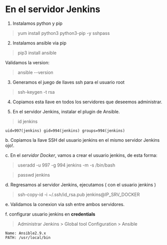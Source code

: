 En el servidor Jenkins
=====================

1. Instalamos python y pip

> yum install python3 python3-pip -y sshpass

2. Instalamos ansible via pip

> pip3 install ansible

Validamos la version:

> ansible --version

3. Generamos el juego de llaves ssh para el usuario root

> ssh-keygen -t rsa

4. Copiamos esta llave en todos los servidores que deseemos administrar.

5. En el servidor Jenkins, instalar el plugin de Ansible.

> id jenkins
```
uid=997(jenkins) gid=994(jenkins) groups=994(jenkins)
```

b. Copiamos la llave SSH del usuario jenkins en el mismo servidor Jenkins ojo!.

c. En el *servidor Docker*, vamos a crear el usuario jenkins, de esta forma:

> useradd -u 997 -g 994 jenkins -m -s /bin/bash

> passwd jenkins

d. Regresamos al servidor Jenkins, ejecutamos ( con el usuario jenkins )

> ssh-copy-id -i ~/.ssh/id_rsa.pub jenkins@IP_SRV_DOCKER

e. Validamos la conexion via ssh entre ambos servidores.

f. configurar usuario jenkins en **credentials**

> Administrar Jenkins > Global tool Configuration > Ansible
```
Name: Ansible2.9.x
PATH: /usr/local/bin
```
